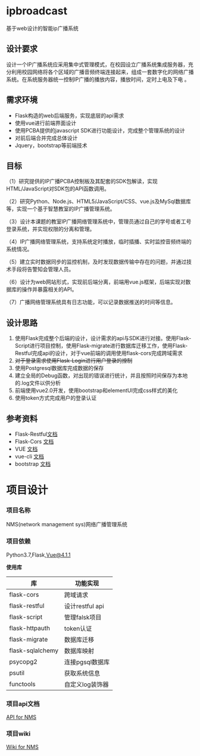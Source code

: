 # ipbroadcast
基于web设计的智能ip广播系统

## 设计要求

设计一个IP广播系统应采用集中式管理模式，在校园设立广播系统集成服务器，充分利用校园网络将各个区域的广播音频终端连接起来，组成一套数字化的网络广播系统。在系统服务器统一控制IP广播的播放内容，播放时间，定时上电及下电 。

## 需求环境

- Flask构造的web后端服务，实现底层的api需求
- 使用vue进行前端界面设计
- 使用PCBA提供的javascript SDK进行功能设计，完成整个管理系统的设计
- 对前后端合并完成总体设计
- Jquery，bootstrap等前端技术

## 目标

（1）研究提供的IP广播PCBA控制板及其配套的SDK包解读，实现HTML/JavaScript对SDK包的API函数调用。

（2）研究Python、Node.js、HTML5/JavaScript/CSS、vue.js及MySql数据库等，实现一个基于智慧教室的IP广播管理系统。

（3）设计本课题的教室IP广播网络管理系统中，管理员通过自己的学号或者工号登录系统，并实现权限的分离和管理。

（4）IP广播网络管理系统，支持系统定时播放，临时插播、实时监控音频终端的系统情况。

（5）建立实时数据同步的监控机制，及时发现数据传输中存在的问题，并通过技术手段将告警知会管理人员。

（6）设计为web网站形式，实现前后端分离，前端用vue.js框架，后端实现对数据库的操作并暴露相关的API。

（7）广播网络管理系统具有日志功能，可以记录数据推送的时间等信息。

## 设计思路

1. 使用Flask完成整个后端的设计，设计需求的api与SDK进行对接。使用Flask-Script进行项目控制，使用Flask-migrate进行数据库迁移工作，使用Flask-Restful完成api的设计，对于vue前端的调用使用flask-cors完成跨域需求
2. ~~对于登录需求使用Flask-Login进行用户登录的控制~~
3. 使用Postgresql数据库完成数据的保存
4. 建立全局的Debug函数，对出现的错误进行统计，并且按照时间保存为本地的.log文件以供分析
5. 前端使用vue2.0开发，使用bootstrap和elementUI完成css样式的美化
6. 使用token方式完成用户的登录认证

## 参考资料

- Flask-Restful[文档](http://www.pythondoc.com/Flask-RESTful/quickstart.html)
- Flask-Cors [文档](https://flask-cors.readthedocs.io/en/latest/)
- VUE [文档](https://cn.vuejs.org/)
- vue-cli [文档](https://cli.vuejs.org/zh/guide/cli-service.html)
- bootstrap [文档](https://www.bootcss.com/)

# 项目设计

### 项目名称

NMS(network management sys)网络广播管理系统

### 项目依赖

Python3.7,Flask,Vue@4.1.1

**使用库**

| 库               | 功能实现        |
| ---------------- | --------------- |
| flask-cors       | 跨域请求        |
| flask-restful    | 设计restful api |
| flask-script     | 管理falsk项目   |
| flask-httpauth   | token认证       |
| flask-migrate    | 数据库迁移      |
| flask-sqlalchemy | 数据库映射      |
| psycopg2         | 连接pgsql数据库 |
| psutil           | 获取系统信息    |
| functools        | 自定义log装饰器 |



### 项目api文档

[API for NMS](./api/nmsAPI.md)

###  项目wiki

[Wiki for NMS](https://github.com/Landers1037/ipbroadcast/wiki)

